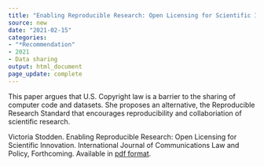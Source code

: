 ```yaml
---
title: "Enabling Reproducible Research: Open Licensing for Scientific Innovation"
source: new
date: "2021-02-15"
categories:
- "*Recommendation"
- 2021
- Data sharing
output: html_document
page_update: complete
---
```


This paper argues that U.S. Copyright law is a barrier to the sharing of computer code and datasets. She proposes an alternative, the Reproducible Research Standard that encourages reproducibility and collaboriation of scientific research.

<!--more-->

Victoria Stodden. Enabling Reproducible Research: Open Licensing for Scientific Innovation. International Journal of Communications Law and Policy, Forthcoming. Available in [pdf format](https://papers.ssrn.com/sol3/Delivery.cfm/SSRN_ID1362040_code1204238.pdf?abstractid=1362040.&mirid=1).
